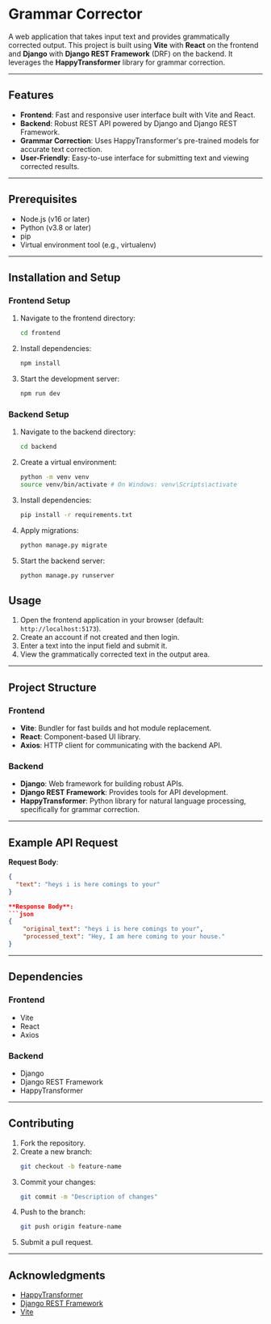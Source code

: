 # Grammar Corrector

A web application that takes input text and provides grammatically corrected output. This project is built using **Vite** with **React** on the frontend and **Django** with **Django REST Framework** (DRF) on the backend. It leverages the **HappyTransformer** library for grammar correction.

---

## Features

- **Frontend**: Fast and responsive user interface built with Vite and React.
- **Backend**: Robust REST API powered by Django and Django REST Framework.
- **Grammar Correction**: Uses HappyTransformer's pre-trained models for accurate text correction.
- **User-Friendly**: Easy-to-use interface for submitting text and viewing corrected results.

---

## Prerequisites

- Node.js (v16 or later)
- Python (v3.8 or later)
- pip
- Virtual environment tool (e.g., virtualenv)

---

## Installation and Setup

### Frontend Setup

1. Navigate to the frontend directory:
   ```bash
   cd frontend
   ```

2. Install dependencies:
   ```bash
   npm install
   ```

3. Start the development server:
   ```bash
   npm run dev
   ```

### Backend Setup

1. Navigate to the backend directory:
   ```bash
   cd backend
   ```

2. Create a virtual environment:
   ```bash
   python -m venv venv
   source venv/bin/activate # On Windows: venv\Scripts\activate
   ```

3. Install dependencies:
   ```bash
   pip install -r requirements.txt
   ```

4. Apply migrations:
   ```bash
   python manage.py migrate
   ```

5. Start the backend server:
   ```bash
   python manage.py runserver
   ```

## Usage

1. Open the frontend application in your browser (default: `http://localhost:5173`).
2. Create an account if not created and then login.
3. Enter a text into the input field and submit it.
4. View the grammatically corrected text in the output area.

---

## Project Structure

### Frontend
- **Vite**: Bundler for fast builds and hot module replacement.
- **React**: Component-based UI library.
- **Axios**: HTTP client for communicating with the backend API.

### Backend
- **Django**: Web framework for building robust APIs.
- **Django REST Framework**: Provides tools for API development.
- **HappyTransformer**: Python library for natural language processing, specifically for grammar correction.

---

## Example API Request

**Request Body**:
```json
{
  "text": "heys i is here comings to your"
}

**Response Body**:
```json
{
    "original_text": "heys i is here comings to your",
    "processed_text": "Hey, I am here coming to your house."
}
```

---

## Dependencies

### Frontend
- Vite
- React
- Axios

### Backend
- Django
- Django REST Framework
- HappyTransformer

---

## Contributing

1. Fork the repository.
2. Create a new branch:
   ```bash
   git checkout -b feature-name
   ```
3. Commit your changes:
   ```bash
   git commit -m "Description of changes"
   ```
4. Push to the branch:
   ```bash
   git push origin feature-name
   ```
5. Submit a pull request.

---

## Acknowledgments

- [HappyTransformer](https://github.com/EricFillion/happy-transformer)
- [Django REST Framework](https://www.django-rest-framework.org/)
- [Vite](https://vitejs.dev/)

